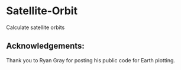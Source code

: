 # Satellite-Orbit
Calculate satellite orbits

## Acknowledgements:

Thank you to Ryan Gray for posting his public code for Earth plotting.
